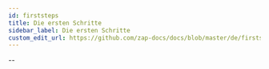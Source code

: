 ```yaml
---
id: firststeps
title: Die ersten Schritte
sidebar_label: Die ersten Schritte
custom_edit_url: https://github.com/zap-docs/docs/blob/master/de/firststeps.md
---
```


--